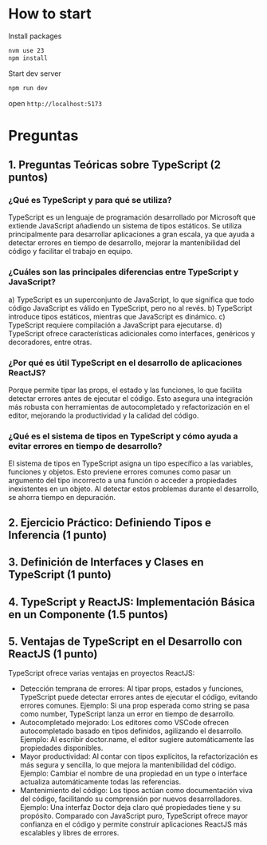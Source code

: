 # How to start
Install packages
```sh
nvm use 23
npm install
```

Start dev server
```sh
npm run dev
```

open `http://localhost:5173`

# Preguntas
## 1. Preguntas Teóricas sobre TypeScript (2 puntos)
### ¿Qué es TypeScript y para qué se utiliza?
TypeScript es un lenguaje de programación desarrollado por Microsoft que extiende JavaScript añadiendo un sistema de tipos estáticos. Se utiliza principalmente para desarrollar aplicaciones a gran escala, ya que ayuda a detectar errores en tiempo de desarrollo, mejorar la mantenibilidad del código y facilitar el trabajo en equipo.

### ¿Cuáles son las principales diferencias entre TypeScript y JavaScript?
a) TypeScript es un superconjunto de JavaScript, lo que significa que todo código JavaScript es válido en TypeScript, pero no al revés.
b) TypeScript introduce tipos estáticos, mientras que JavaScript es dinámico.
c) TypeScript requiere compilación a JavaScript para ejecutarse.
d) TypeScript ofrece características adicionales como interfaces, genéricos y decoradores, entre otras.

### ¿Por qué es útil TypeScript en el desarrollo de aplicaciones ReactJS?
Porque permite tipar las props, el estado y las funciones, lo que facilita detectar errores antes de ejecutar el código. Esto asegura una integración más robusta con herramientas de autocompletado y refactorización en el editor, mejorando la productividad y la calidad del código.

### ¿Qué es el sistema de tipos en TypeScript y cómo ayuda a evitar errores en tiempo de desarrollo?
El sistema de tipos en TypeScript asigna un tipo específico a las variables, funciones y objetos. Esto previene errores comunes como pasar un argumento del tipo incorrecto a una función o acceder a propiedades inexistentes en un objeto. Al detectar estos problemas durante el desarrollo, se ahorra tiempo en depuración.

## 2. Ejercicio Práctico: Definiendo Tipos e Inferencia (1 punto)

## 3. Definición de Interfaces y Clases en TypeScript (1 punto)

## 4. TypeScript y ReactJS: Implementación Básica en un Componente (1.5 puntos)

## 5. Ventajas de TypeScript en el Desarrollo con ReactJS (1 punto)
TypeScript ofrece varias ventajas en proyectos ReactJS:
- Detección temprana de errores: Al tipar props, estados y funciones, TypeScript puede detectar errores antes de ejecutar el código, evitando errores comunes.
Ejemplo: Si una prop esperada como string se pasa como number, TypeScript lanza un error en tiempo de desarrollo.
- Autocompletado mejorado: Los editores como VSCode ofrecen autocompletado basado en tipos definidos, agilizando el desarrollo.
Ejemplo: Al escribir doctor.name, el editor sugiere automáticamente las propiedades disponibles.
- Mayor productividad: Al contar con tipos explícitos, la refactorización es más segura y sencilla, lo que mejora la mantenibilidad del código.
Ejemplo: Cambiar el nombre de una propiedad en un type o interface actualiza automáticamente todas las referencias.
- Mantenimiento del código: Los tipos actúan como documentación viva del código, facilitando su comprensión por nuevos desarrolladores.
Ejemplo: Una interfaz Doctor deja claro qué propiedades tiene y su propósito.
Comparado con JavaScript puro, TypeScript ofrece mayor confianza en el código y permite construir aplicaciones ReactJS más escalables y libres de errores.


